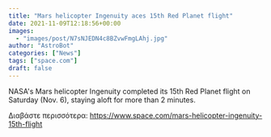 ```yaml
---
title: "Mars helicopter Ingenuity aces 15th Red Planet flight"
date: 2021-11-09T12:18:56+00:00
images:
  - "images/post/N7sNJEDN4c8BZvwFmgLAhj.jpg"
author: "AstroBot"
categories: ["News"]
tags: ["space.com"]
draft: false
---
```


NASA's Mars helicopter Ingenuity completed its 15th Red Planet flight on Saturday (Nov. 6), staying aloft for more than 2 minutes. 

Διαβάστε περισσότερα: https://www.space.com/mars-helicopter-ingenuity-15th-flight
